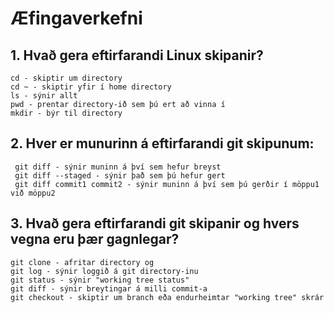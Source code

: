 # Æfingaverkefni
## 1. Hvað gera eftirfarandi Linux skipanir?
	cd - skiptir um directory
	cd ~ - skiptir yfir í home directory
	ls - sýnir allt
	pwd - prentar directory-ið sem þú ert að vinna í
	mkdir - býr til directory
  
## 2. Hver er munurinn á eftirfarandi git skipunum:
	 git diff - sýnir muninn á því sem hefur breyst
	 git diff --staged - sýnir það sem þú hefur gert
	 git diff commit1 commit2 - sýnir muninn á því sem þú gerðir í möppu1 við möppu2	
  
## 3. Hvað gera eftirfarandi git skipanir og hvers vegna eru þær gagnlegar?
	git clone - afritar directory og 
	git log - sýnir loggið á git directory-inu
	git status - sýnir "working tree status"
	git diff - sýnir breytingar á milli commit-a
	git checkout - skiptir um branch eða endurheimtar "working tree" skrár
